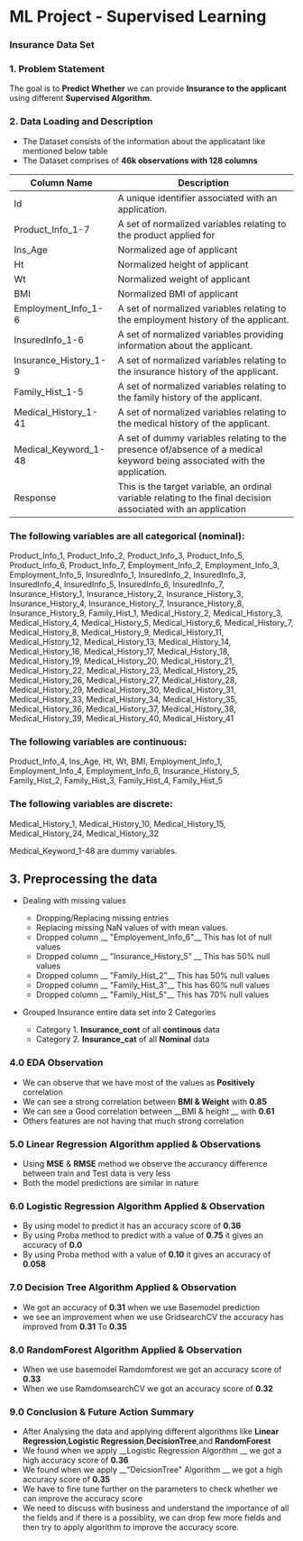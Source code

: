 # ML Project - Supervised Learning 
### Insurance Data Set
<a id= section1> </a>
### 1. Problem Statement

The goal is to __Predict Whether__ we can provide __Insurance to the applicant__ using different __Supervised Algorithm.__

### 2. Data Loading and Description
- The Dataset consists of the information about the applicatant like mentioned below table
- The Dataset comprises of __46k observations with 128 columns__


| Column Name| Description                                                                                          |
| ---------- | -----------------------------------------------------------------------------------------------------|
| Id			| A unique identifier associated with an application.                                                    |
| Product_Info_1-7| A set of normalized variables relating to the product applied for                                 |
| Ins_Age		 | Normalized age of applicant                                                                      |
| Ht			     | Normalized height of applicant                                                                   |
| Wt			     | Normalized weight of applicant                                                                   |
| BMI			 | Normalized BMI of applicant                                                                      |
| Employment_Info_1-6 |	A set of normalized variables relating to the employment history of the applicant.          |
| InsuredInfo_1-6     |	A set of normalized variables providing information about the applicant.                    |
| Insurance_History_1-9|	A set of normalized variables relating to the insurance history of the applicant.           |
| Family_Hist_1-5      |	A set of normalized variables relating to the family history of the applicant.              |
| Medical_History_1-41 |	A set of normalized variables relating to the medical history of the applicant.             |
| Medical_Keyword_1-48 |	A set of dummy variables relating to the presence of/absence of a medical keyword being associated with the application.|
| Response		      |This is the target variable, an ordinal variable relating to the final decision associated with an application |


### The following variables are all categorical (nominal):

Product_Info_1, Product_Info_2, Product_Info_3, Product_Info_5, Product_Info_6, Product_Info_7, Employment_Info_2, Employment_Info_3, Employment_Info_5, InsuredInfo_1, InsuredInfo_2, InsuredInfo_3, InsuredInfo_4, InsuredInfo_5, InsuredInfo_6, InsuredInfo_7, Insurance_History_1, Insurance_History_2, Insurance_History_3, Insurance_History_4, Insurance_History_7, Insurance_History_8, Insurance_History_9, Family_Hist_1, Medical_History_2, Medical_History_3, Medical_History_4, Medical_History_5, Medical_History_6, Medical_History_7, Medical_History_8, Medical_History_9, Medical_History_11, Medical_History_12, Medical_History_13, Medical_History_14, Medical_History_16, Medical_History_17, Medical_History_18, Medical_History_19, Medical_History_20, Medical_History_21, Medical_History_22, Medical_History_23, Medical_History_25, Medical_History_26, Medical_History_27, Medical_History_28, Medical_History_29, Medical_History_30, Medical_History_31, Medical_History_33, Medical_History_34, Medical_History_35, Medical_History_36, Medical_History_37, Medical_History_38, Medical_History_39, Medical_History_40, Medical_History_41


### The following variables are continuous:

Product_Info_4, Ins_Age, Ht, Wt, BMI, Employment_Info_1, Employment_Info_4, Employment_Info_6, Insurance_History_5, Family_Hist_2, Family_Hist_3, Family_Hist_4, Family_Hist_5


### The following variables are discrete:

Medical_History_1, Medical_History_10, Medical_History_15, Medical_History_24, Medical_History_32

Medical_Keyword_1-48 are dummy variables.


## 3. Preprocessing the data
- Dealing with missing values<br/>
    - Dropping/Replacing missing entries 
    - Replacing missing NaN values of  with mean values.
    - Dropped column  __ "Employement_Info_6"__ This has lot of null values 
    - Dropped column  __ "Insurance_History_5" __ This has 50% null values
    - Dropped column  __ "Family_Hist_2"__ This has 50% null values
    - Dropped column  __ "Family_Hist_3"__ This has 60% null values
    - Dropped column  __ "Family_Hist_5"__ This has 70% null values<br>
	
- Grouped Insurance entire data set into 2 Categories
    - Category 1. __Insurance_cont__ of all __continous__ data
    - Category 2. __Insurance_cat__ of all __Nominal__ data
	
	
### 4.0 EDA Observation
- We can observe that we have most of the values as __Positively__ correlation
- We can see a strong correlation between __BMI & Weight__ with __0.85__
- We can see a Good correlation between __BMI & height __ with __0.61__
- Others features are not having that much strong correlation
	
### 5.0 Linear Regression Algorithm applied & Observations
- Using __MSE__ & __RMSE__ method we observe the accurancy difference between train and Test data is very less 
- Both the model predictions are similar in nature 

### 6.0 Logistic Regression Algorithm Applied & Observation
- By using model to predict it has an accuracy score of __0.36__
- By using Proba method to predict with a value of  __0.75__ it gives an accuracy of __0.0__
- By using Proba method with a value of __0.10__ it gives an accuracy of __0.058__

### 7.0 Decision Tree Algorithm Applied & Observation
- We got an accuracy of __0.31__ when we use Basemodel prediction 
- we see an improvement when we use GridsearchCV the accuracy has improved from __0.31__ To __0.35__

### 8.0 RandomForest Algorithm Applied & Observation
- When we use basemodel Ramdomforest we got an accuracy score of __0.33__
- When we use RamdomsearchCV we got an accuracy score of __0.32__

### 9.0 Conclusion & Future Action Summary
- After Analysing the data and applying different algorithms like __Linear Regression__,__Logistic Regression__,__DecisionTree__,and __RandomForest__
- We found when we apply __Logistic Regression Algorithm __ we got a high accuracy score of __0.36__
- We found when we apply __"DeicsionTree" Algorithm __ we got a high accuracy score of __0.35__
- We have to fine tune further on the parameters to check whether we can improve the accuracy score
- We need to discuss with business and understand the importance of all the fields and if there is a possiblity, we can drop few more fields and then try to apply algorithm to improve the accuracy score. 


